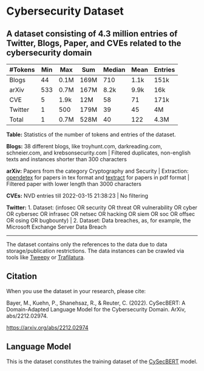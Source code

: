 # Cybersecurity Dataset
A dataset consisting of 4.3 million entries of Twitter, Blogs, Paper, and CVEs related to the cybersecurity domain 
---

| #Tokens | Min | Max | Sum | Median | Mean | Entries |
| --- | --- | --- | --- | --- | --- | --- |
| Blogs | 44 | 0.1M | 169M | 710 | 1.1k | 151k |
| arXiv | 533 | 0.7M | 167M | 8.2k | 9.9k | 16k |
| CVE | 5 | 1.9k | 12M | 58 | 71 | 171k |
| Twitter | 1 | 500 | 179M | 39 | 45 | 4M |
| Total | 1 | 0.7M | 528M | 40 | 122 | 4.3M |

**Table:** Statistics of the number of tokens and entries of the dataset.

**Blogs:** 38 different blogs, like troyhunt.com, darkreading.com, schneier.com, and krebsonsecurity.com | Filtered duplicates, non-english texts and instances shorter than 300 characters

**arXiv:** Papers from the category Cryptography and Security | Extraction: [opendetex](https://github.com/pkubowicz/opendetex) for papers in tex format and [textract](https://textract.readthedocs.io/en/stable/) for papers in pdf format | Filtered paper with lower length than 3000 characters

**CVEs:** NVD entries till 2022-03-15 21:38:23 | No filtering

**Twitter:** 1. Dataset: (infosec OR security OR threat OR vulnerability OR cyber OR cybersec OR infrasec OR netsec OR hacking OR siem OR soc OR offsec OR osing OR bugbounty) | 2. Dataset: Data breaches, as, for example, the Microsoft Exchange Server Data Breach

---
The dataset contains only the references to the data due to data storage/publication restrictions. The data instances can be crawled via tools like [Tweepy](https://github.com/tweepy/tweepy) or [Trafilatura](https://github.com/adbar/trafilatura).

Citation
---
When you use the dataset in your research, please cite: 

Bayer, M., Kuehn, P., Shanehsaz, R., & Reuter, C. (2022). CySecBERT: A Domain-Adapted Language Model for the Cybersecurity Domain. ArXiv, abs/2212.02974. 

https://arxiv.org/abs/2212.02974

Language Model
---
This is the dataset constitutes the training dataset of the [CySecBERT](https://huggingface.co/markusbayer/CySecBERT) model.
